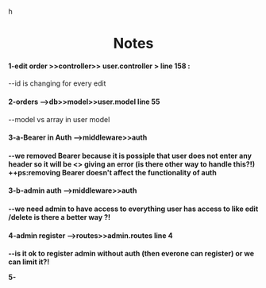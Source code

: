h<h1 align="center">Notes </h1>

<h4>1-edit order >>controller>> user.controller > line 158 :</h4>
<p>--id is changing for every edit</p>

<h4>2-orders -->db>>model>>user.model line 55 </h4>
<p>--model vs array in user model</p>

<h4>3-a-Bearer in Auth -->middleware>>auth <h4>
<p>--we removed Bearer because it is
possiple that user does not enter any header so it will be <<undefined.replace>>
giving an error (is there other way to handle this?!) ++ps:removing Bearer
doesn't affect the functionality of auth </p>

<h4>3-b-admin auth -->middleware>>auth <h4>
<p>--we need admin to have access to everything
user has access to like edit /delete is there a better way ?!</p>

<h4>4-admin register -->routes>>admin.routes line 4<h4>
<p>--is it ok to register admin
without auth (then everone can register) or we can limit it?!</p>

5-
